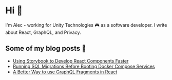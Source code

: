 # Hi 👋

I'm Alec - working for Unity Technologies 🎮 as a software developer. I write about React, GraphQL, and Privacy.

## Some of my blog posts 📝

- [Using Storybook to Develop React Components Faster](https://blog.alec.coffee/storybook-develop-react-components-faster/)
- [Running SQL Migrations Before Booting Docker Compose Services](https://blog.alec.coffee/running-sql-migrations-before-booting-docker-compose-services/)
- [A Better Way to use GraphQL Fragments in React](https://blog.alec.coffee/better-way-to-use-graphql-in-react/)
